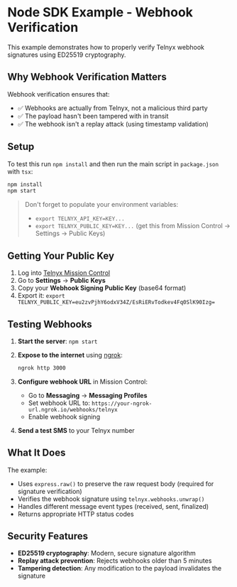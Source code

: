 # Node SDK Example - Webhook Verification

This example demonstrates how to properly verify Telnyx webhook signatures using ED25519 cryptography.

## Why Webhook Verification Matters

Webhook verification ensures that:
- ✅ Webhooks are actually from Telnyx, not a malicious third party
- ✅ The payload hasn't been tampered with in transit
- ✅ The webhook isn't a replay attack (using timestamp validation)

## Setup

To test this run `npm install` and then run the main script in `package.json` with `tsx`:

```bash
npm install
npm start
```

> Don't forget to populate your environment variables:
> - `export TELNYX_API_KEY=KEY...`
> - `export TELNYX_PUBLIC_KEY=KEY...` (get this from Mission Control → Settings → Public Keys)

## Getting Your Public Key

1. Log into [Telnyx Mission Control](https://portal.telnyx.com)
2. Go to **Settings** → **Public Keys**
3. Copy your **Webhook Signing Public Key** (base64 format)
4. Export it: `export TELNYX_PUBLIC_KEY=eu2zvPjhY6odxV34Z/EsRiERvTodkev4Fq0SlK90Izg=`

## Testing Webhooks

1. **Start the server**: `npm start`

2. **Expose to the internet** using [ngrok](https://ngrok.com):
   ```bash
   ngrok http 3000
   ```

3. **Configure webhook URL** in Mission Control:
   - Go to **Messaging** → **Messaging Profiles**
   - Set webhook URL to: `https://your-ngrok-url.ngrok.io/webhooks/telnyx`
   - Enable webhook signing

4. **Send a test SMS** to your Telnyx number

## What It Does

The example:
- Uses `express.raw()` to preserve the raw request body (required for signature verification)
- Verifies the webhook signature using `telnyx.webhooks.unwrap()`
- Handles different message event types (received, sent, finalized)
- Returns appropriate HTTP status codes

## Security Features

- **ED25519 cryptography**: Modern, secure signature algorithm
- **Replay attack prevention**: Rejects webhooks older than 5 minutes
- **Tampering detection**: Any modification to the payload invalidates the signature
